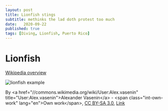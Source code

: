 ```yaml
---
layout: post
title: Lionfish stings
subtitle: methinks the lad doth protest too much
date:   2020-09-22
published: true
tags: [Diving, Lionfish, Puerto Rico]
---
```


# Lionfish

[Wikipedia overview](https://en.wikipedia.org/wiki/Pterois)

![lionfish example](https://upload.wikimedia.org/wikipedia/commons/3/3d/Red_lionfish_near_Gilli_Banta_Island.JPG)

By &lt;a href=&quot;//commons.wikimedia.org/wiki/User:Alex.vasenin&quot; title=&quot;User:Alex.vasenin&quot;&gt;Alexander Vasenin&lt;/a&gt; - &lt;span class=&quot;int-own-work&quot; lang=&quot;en&quot;&gt;Own work&lt;/span&gt;, <a href="https://creativecommons.org/licenses/by-sa/3.0" title="Creative Commons Attribution-Share Alike 3.0">CC BY-SA 3.0</a>, <a href="https://commons.wikimedia.org/w/index.php?curid=25523559">Link</a>

